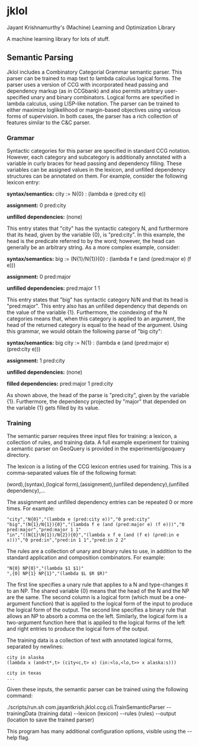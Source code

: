 # jklol
Jayant Krishnamurthy's (Machine) Learning and Optimization Library

A machine learning library for lots of stuff.

## Semantic Parsing

Jklol includes a Combinatory Categorial Grammar semantic parser. This
parser can be trained to map text to lambda calculus logical
forms. The parser uses a version of CCG with incorporated head passing
and dependency markup (as in CCGbank) and also permits arbitrary
user-specified unary and binary combinators. Logical forms are
specified in lambda calculus, using LISP-like notation. The parser can
be trained to either maximize loglikelihood or margin-based objectives
using various forms of supervision. In both cases, the parser has a
rich collection of features similar to the C&C parser.


### Grammar 

Syntactic categories for this parser are specified in standard CCG
notation. However, each category and subcategory is additionally
annotated with a variable in curly braces for head passing and
dependency filling. These variables can be assigned values in the
lexicon, and unfilled dependency structures can be annotated on
them. For example, consider the following lexicon entry:

**syntax/semantics:** city := N{0} : (lambda e (pred:city e)) 

**assignment:** 0 pred:city

**unfilled dependencies:** (none)

This entry states that "city" has the syntactic category N, and
furthermore that its head, given by the variable {0}, is
"pred:city". In this example, the head is the predicate referred to
by the word; however, the head can generally be an arbitrary
string. As a more complex example, consider:

**syntax/semantics:** big := (N{1}/N{1}){0} : (lambda f e (and (pred:major e) (f e)))

**assignment:** 0 pred:major

**unfilled dependencies:** pred:major 1 1

This entry states that "big" has syntactic category N/N and that its
head is "pred:major". This entry also has an unfilled dependency that
depends on the value of the variable {1}. Furthermore, the coindexing
of the N categories means that, when this category is applied to an
argument, the head of the returned category is equal to the head of
the argument. Using this grammar, we would obtain the following parse
of "big city":

**syntax/semantics:** big city := N{1} : (lambda e (and (pred:major e) (pred:city e)))

**assignment:** 1 pred:city

**unfilled dependencies:** (none)

**filled dependencies:** pred:major 1 pred:city

As shown above, the head of the parse is "pred:city", given by the
variable {1}. Furthermore, the dependency projected by "major" that
depended on the variable {1} gets filled by its value.

### Training

The semantic parser requires three input files for training: a
lexicon, a collection of rules, and training data. A full example
experiment for training a semantic parser on GeoQuery is provided in
the experiments/geoquery directory.

The lexicon is a listing of the CCG lexicon entries used for
training. This is a comma-separated values file of the following
format:

(word),(syntax),(logical form),(assignment),(unfilled dependency),(unfilled dependency),...

The assignment and unfilled dependency entries can be repeated 0 or
more times. For example:

```
"city","N{0}","(lambda e (pred:city e))","0 pred:city"
"big","(N{1}/N{1}){0}","(lambda f e (and (pred:major e) (f e)))","0 pred:major","pred:major 1 1"
"in","((N{1}\N{1})/N{2}){0}","(lambda x f e (and (f e) (pred:in e x)))","0 pred:in","pred:in 1 1","pred:in 2 2"
```

The rules are a collection of unary and binary rules to use, in
addition to the standard application and composition
combinators. For example:

```
"N{0} NP{0}","(lambda $1 $1)"
",{0] NP{1} NP{1}","(lambda $L $R $R)"
```

The first line specifies a unary rule that applies to a N and
type-changes it to an NP. The shared variable {0} means that the head
of the N and the NP are the same. The second column is a logical form
(which must be a one-argument function) that is applied to the logical
form of the input to produce the logical form of the output. The
second line specifies a binary rule that allows an NP to absorb a
comma on the left. Similarly, the logical form is a two-argument
function here that is applied to the logical forms of the left and
right entries to produce the logical form of the output.

The training data is a collection of text with annotated logical
forms, separated by newlines:

```
city in alaska
(lambda x (and<t*,t> (city<c,t> x) (in:<lo,<lo,t>> x alaska:s)))

city in texas
...
```

Given these inputs, the semantic parser can be trained using the
following command:

./scripts/run.sh com.jayantkrish.jklol.ccg.cli.TrainSemanticParser --trainingData (training data) --lexicon (lexicon) --rules (rules) --output (location to save the trained parser)

This program has many additional configuration options, visible using
the --help flag.